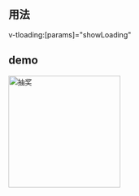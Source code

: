 ## 用法
v-tloading:[params]="showLoading"
## demo
<img src="https://s17.aconvert.com/convert/p3r68-cdx67/exti4-yxr1w.gif" width="220" alt="抽奖">
